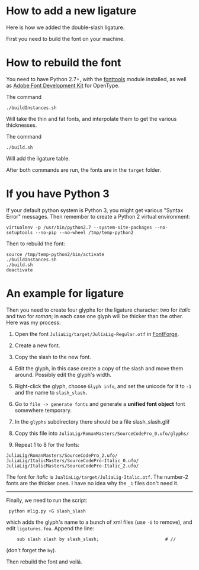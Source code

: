 # How to add a new ligature

Here is how we added the double-slash ligature.

First you need to build the font on your machine.

How to rebuild the font
==============================

You need to have Python 2.7+, with the [fonttools](https://github.com/fonttools/fonttools) module installed, as well as [Adobe Font Development Kit](https://github.com/adobe-type-tools/afdko) for OpenType.

The command
```
./buildInstances.sh
```

Will take the thin and fat fonts, and interpolate them to get the various thicknesses.

The command
```
./build.sh
```
Will add the ligature table.

After both commands are run, the fonts are in the `target` folder.


If you have Python 3
===========================

If your default python system is Python 3, you might get various "Syntax Error" messages. Then remember to create a Python 2 virtual environment:
```
virtualenv -p /usr/bin/python2.7 --system-site-packages --no-setuptools --no-pip --no-wheel /tmp/temp-python2
```
Then to rebuild the font:
```
source /tmp/temp-python2/bin/activate
./buildInstances.sh
./build.sh
deactivate
```
An example for ligature
==============================

Then you need to create four glyphs for the ligature character: two for *italic* and two for *roman*; in each case one glyph will be thicker than the other. Here was my process:
 1. Open the font `JuliaLig/target/JuliaLig-Regular.otf` in [FontForge](https://fontforge.github.io/en-US/).
 2. Create a new font.
 3. Copy the slash to the new font.
 4. Edit the glyph, in this case create a copy of the slash and move them around. Possibly edit the glyph's width.
 5. Right-click the glyph, choose `Glyph info`, and set the unicode for it to `-1` and the name to `slash_slash.`
 6. Go to `file -> generate fonts` and generate a **unified font object** font somewhere temporary.
 7. In the `glyphs` subdirectory there should be a file slash_slash.glif
 8. Copy this file into `JuliaLig/RomanMasters/SourceCodePro_0.ufo/glyphs/`

 11. Repeat 1 to 8 for the fonts:
 ```
 JuliaLig/RomanMasters/SourceCodePro_2.ufo/
 JuliaLig/ItalicMasters/SourceCodePro-Italic_0.ufo/
 JuliaLig/ItalicMasters/SourceCodePro-Italic_2.ufo/
 ```
The font for *italic* is `JualiaLig/target/JuliaLig-Italic.otf`.
The number-2 fonts are the thicker ones.  I have no idea why the `_1` files don't need it.

---------------------

Finally, we need to run the script:
```
 python mlig.py +G slash_slash
```
which adds the glyph's name to a bunch of xml files (use `-G` to remove), and edit `ligatures.fea`. Append the line:
```
    sub slash slash by slash_slash;                         # //
```
(don't forget the `by`).

Then rebuild the font and voilá.
